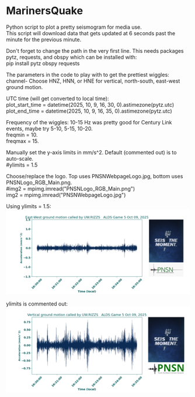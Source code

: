 # MarinersQuake
Python script to plot a pretty seismogram for media use.  
This script will download data that gets updated at 6 seconds past the minute for the previous minute.

Don't forget to change the path in the very first line.  This needs packages pytz, requests, and obspy which can be installed with:\
pip install pytz obspy requests


The parameters in the code to play with to get the prettiest wiggles:\
channel- Choose HNZ, HNN, or HNE for vertical, north-south, east-west ground motion.

UTC time (will get converted to local time):\
plot_start_time = datetime(2025, 10, 9, 16, 30, 0).astimezone(pytz.utc)\
plot_end_time = datetime(2025, 10, 9, 16, 35, 0).astimezone(pytz.utc)

Frequency of the wiggles:  10-15 Hz was pretty good for Century Link events, maybe try 5-10, 5-15, 10-20.\
freqmin = 10.\
freqmax = 15.

Manually set the y-axis limits in mm/s^2.  Default (commented out) is to auto-scale.\
#ylimits = 1.5

Choose/replace the logo.  Top uses PNSNWebpageLogo.jpg, bottom uses PNSNLogo_RGB_Main.png.\
#img2 = mpimg.imread("PNSNLogo_RGB_Main.png")\
img2 = mpimg.imread("PNSNWebpageLogo.jpg")

Using ylimits = 1.5:\
![Using PNSNWebpageLogo.jpg](https://github.com/pnsn/MarinersQuake/blob/main/seismogram_UW.RIZZS.HNE_Acceleration.png)

ylimits is commented out:\
![Using PNSNLogo_RGB_Main.png](https://github.com/pnsn/MarinersQuake/blob/main/seismogram_UW.RIZZS.HNZ_Acceleration.png)



